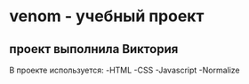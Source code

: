 # venom - учебный проект
## проект выполнила Виктория
В проекте используется:
-HTML
-CSS
-Javascript
-Normalize
